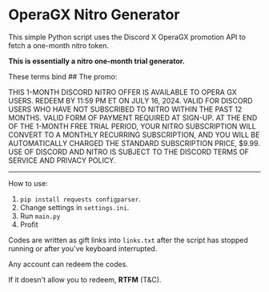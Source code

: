 # OperaGX Nitro Generator

This simple Python script uses the Discord X OperaGX promotion API to fetch a one-month nitro token.

**This is essentially a nitro one-month trial generator.**

These terms bind ## The promo:

THIS 1-MONTH DISCORD NITRO OFFER IS AVAILABLE TO OPERA GX USERS. REDEEM BY 11:59 PM ET ON JULY 16, 2024. VALID FOR DISCORD USERS WHO HAVE NOT SUBSCRIBED TO NITRO WITHIN THE PAST 12 MONTHS. VALID FORM OF PAYMENT REQUIRED AT SIGN-UP. AT THE END OF THE 1-MONTH FREE TRIAL PERIOD, YOUR NITRO SUBSCRIPTION WILL CONVERT TO A MONTHLY RECURRING SUBSCRIPTION, AND YOU WILL BE AUTOMATICALLY CHARGED THE STANDARD SUBSCRIPTION PRICE, $9.99. USE OF DISCORD AND NITRO IS SUBJECT TO THE DISCORD TERMS OF SERVICE AND PRIVACY POLICY.

---

How to use:

1. `pip install requests configparser`.
2. Change settings in `settings.ini`.
3. Run `main.py`
4. Profit

Codes are written as gift links into `links.txt` after the script has stopped running or after you've keyboard interrupted.

Any account can redeem the codes.

If it doesn't allow you to redeem, **RTFM** (T&C).
